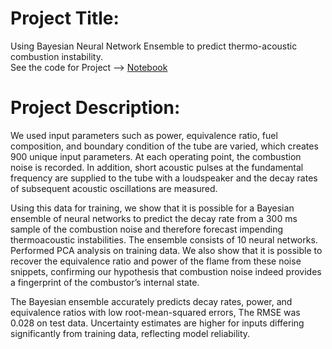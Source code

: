 # Project Title:
Using Bayesian Neural Network Ensemble to predict thermo-acoustic combustion instability. \
See the code for Project --> [Notebook](https://github.com/Galacterzz/Bayesian-NN-ME228/blob/6b59f0cbdb2f90e230db1d6e7b6133bb3e736b60/Me228%20final%20project%20submission.ipynb)
# Project Description:
We used input parameters such as power, equivalence ratio, fuel composition, and boundary condition of the tube are varied, which creates 900 unique input parameters. At each operating point, the combustion noise is recorded. In addition, short acoustic pulses at the fundamental frequency are supplied to the tube with a loudspeaker and the decay rates of subsequent acoustic oscillations are measured.

Using this data for training, we show that it is possible for a Bayesian ensemble of neural networks to predict the decay rate from a 300 ms sample of the combustion noise and therefore forecast impending thermoacoustic instabilities. The ensemble consists of 10 neural networks. Performed PCA analysis on training data. We also show that it is possible to recover the equivalence ratio and power of the flame from these noise snippets, confirming our hypothesis that combustion noise indeed provides a fingerprint of the combustor’s internal state.

The Bayesian ensemble accurately predicts decay rates, power, and equivalence ratios with low root-mean-squared errors, The RMSE was 0.028 on test data. Uncertainty estimates are higher for inputs differing significantly from training data, reflecting model reliability.
